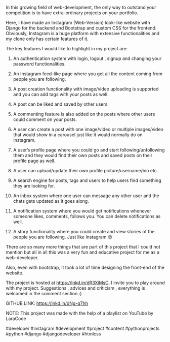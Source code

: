 In this growing field of web-development, the only way to outstand your competition is to have extra-ordinary projects on your portfolio.

Here, I have made an Instagram (Web-Version) look-like website with Django for the backend and Bootstrap and custom CSS for the frontend. Obviously, Instagram is a huge platform with extensive functionalities and my clone only has certain features of it.

The key features I would like to highlight in my project are:

1. An authentication system with login, logout , signup and changing your password functionalities.

2. An Instagram feed-like page where you get all the content coming from people you are following.

3. A post creation functionality with image/video uploading is supported and you can add tags with your posts as well.

4. A post can be liked and saved by other users.

5. A commenting feature is also added on the posts where other users could comment on your posts.

6. A user can create a post with one image/video or multiple images/video that would show in a carousel just like it would normally do on Instagram.

7. A user’s profile page where you could go and start following/unfollowing them and they would find their own posts and saved posts on their profile page as well.

8. A user can upload/update their own profile picture/username/bio etc.

9. A search engine for posts, tags and users to help users find something they are looking for.

10. An inbox system where one user can message any other user and the chats gets updated as it goes along.

11. A notification system where you would get notifications whenever someone likes, comments, follows you. You can delete notifications as well.

12. A story functionality where you could create and view stories of the people you are following. Just like Instagram 😊

There are so many more things that are part of this project that I could not mention but all in all this was a very fun and educative project for me as a web-developer.

Also, even with bootstrap, it took a lot of time designing the front-end of the website.

The project is hosted at https://lnkd.in/dR3XiMsC. I invite you to play around with my project. Suggestions , advices and criticism , everything is welcomed in the comment section :)

GITHUB LINK: https://lnkd.in/dNg-q7hh

NOTE: This project was made with the help of a playlist on YouTube by LaraCode

#developer #instagram #development #project #content #pythonprojects #python #django #djangodeveloper #htmlcss
